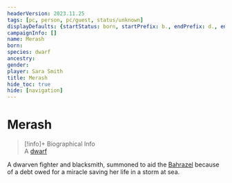 ```yaml
---
headerVersion: 2023.11.25
tags: [pc, person, pc/guest, status/unknown]
displayDefaults: {startStatus: born, startPrefix: b., endPrefix: d., endStatus: died}
campaignInfo: []
name: Merash
born:
species: dwarf
ancestry:
gender:
player: Sara Smith
title: Merash
hide_toc: true
hide: [navigation]
---
```

# Merash
>[!info]+ Biographical Info  
> A [dwarf](<../../../../species/children-of-the-embodied-gods/dwarves/dwarves.md>)

A dwarven fighter and blacksmith, summoned to aid the [Bahrazel](<../../../../cosmology/gods/embodied-gods/bahrazel.md>) because of a debt owed for a miracle saving her life in a storm at sea. 